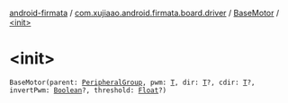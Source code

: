 [android-firmata](../../index.md) / [com.xujiaao.android.firmata.board.driver](../index.md) / [BaseMotor](index.md) / [&lt;init&gt;](./-init-.md)

# &lt;init&gt;

`BaseMotor(parent: `[`PeripheralGroup`](../../com.xujiaao.android.firmata.board/-peripheral-group/index.md)`, pwm: `[`T`](index.md#T)`, dir: `[`T`](index.md#T)`?, cdir: `[`T`](index.md#T)`?, invertPwm: `[`Boolean`](https://kotlinlang.org/api/latest/jvm/stdlib/kotlin/-boolean/index.html)`?, threshold: `[`Float`](https://kotlinlang.org/api/latest/jvm/stdlib/kotlin/-float/index.html)`?)`